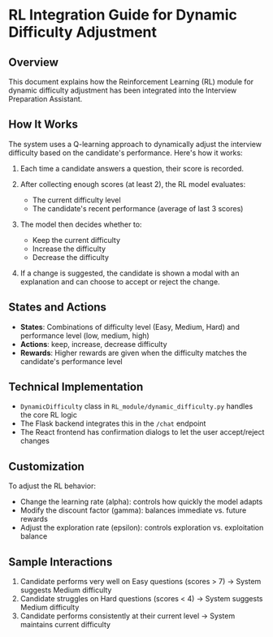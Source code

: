 # RL Integration Guide for Dynamic Difficulty Adjustment

## Overview
This document explains how the Reinforcement Learning (RL) module for dynamic difficulty adjustment
has been integrated into the Interview Preparation Assistant.

## How It Works
The system uses a Q-learning approach to dynamically adjust the interview difficulty based on 
the candidate's performance. Here's how it works:

1. Each time a candidate answers a question, their score is recorded.
2. After collecting enough scores (at least 2), the RL model evaluates:
   - The current difficulty level
   - The candidate's recent performance (average of last 3 scores)

3. The model then decides whether to:
   - Keep the current difficulty
   - Increase the difficulty
   - Decrease the difficulty

4. If a change is suggested, the candidate is shown a modal with an explanation
   and can choose to accept or reject the change.

## States and Actions
- **States**: Combinations of difficulty level (Easy, Medium, Hard) and performance level (low, medium, high)
- **Actions**: keep, increase, decrease difficulty
- **Rewards**: Higher rewards are given when the difficulty matches the candidate's performance level

## Technical Implementation
- `DynamicDifficulty` class in `RL_module/dynamic_difficulty.py` handles the core RL logic
- The Flask backend integrates this in the `/chat` endpoint
- The React frontend has confirmation dialogs to let the user accept/reject changes

## Customization
To adjust the RL behavior:
- Change the learning rate (alpha): controls how quickly the model adapts
- Modify the discount factor (gamma): balances immediate vs. future rewards
- Adjust the exploration rate (epsilon): controls exploration vs. exploitation balance

## Sample Interactions
1. Candidate performs very well on Easy questions (scores > 7) → System suggests Medium difficulty
2. Candidate struggles on Hard questions (scores < 4) → System suggests Medium difficulty
3. Candidate performs consistently at their current level → System maintains current difficulty
